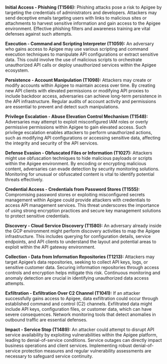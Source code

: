 **Initial Access - Phishing (T1566):** Phishing attacks pose a risk to Apigee by targeting the credentials of administrators and developers. Attackers may send deceptive emails targeting users with links to malicious sites or attachments to harvest sensitive information and gain access to the Apigee environment. Effective phishing filters and awareness training are vital defenses against such attempts.

**Execution - Command and Scripting Interpreter (T1059):** An adversary who gains access to Apigee may use various scripting and command execution techniques to manipulate API configurations or extract sensitive data. This could involve the use of malicious scripts to orchestrate unauthorized API calls or deploy unauthorized services within the Apigee ecosystem.

**Persistence - Account Manipulation (T1098):** Attackers may create or modify accounts within Apigee to maintain access over time. By creating new API clients with elevated permissions or modifying API proxies to include backdoor access, adversaries can achieve long-term persistence in the API infrastructure. Regular audits of account activity and permissions are essential to prevent and detect such manipulations.

**Privilege Escalation - Abuse Elevation Control Mechanism (T1548):** Adversaries may attempt to exploit misconfigured IAM roles or overly permissive permissions within Apigee to gain elevated access. Such privilege escalation enables attackers to perform unauthorized actions, such as modifying API configurations or accessing sensitive data, affecting the integrity and security of the API services.

**Defense Evasion - Obfuscated Files or Information (T1027):** Attackers might use obfuscation techniques to hide malicious payloads or scripts within the Apigee environment. By encoding or encrypting malicious content, adversaries can evade detection by security monitoring solutions. Monitoring for unusual or obfuscated content is vital to identify potential threats effectively.

**Credential Access - Credentials from Password Stores (T1555):** Compromising password stores or exploiting misconfigured secrets management within Apigee could provide attackers with credentials to access API management services. This threat underscores the importance of using strong encryption practices and secure key management solutions to protect sensitive credentials.

**Discovery - Cloud Service Discovery (T1580):** An adversary already inside the GCP environment might perform discovery activities to map the Apigee infrastructure. This includes querying for configuration details, service endpoints, and API clients to understand the layout and potential areas to exploit within the API gateway environment.

**Collection - Data from Information Repositories (T1213):** Attackers may target Apigee’s data repositories, seeking to collect API keys, logs, or sensitive customer data. Securing information repositories through access controls and encryption helps mitigate this risk. Continuous monitoring and anomaly detection are crucial in identifying unauthorized data access attempts.

**Exfiltration - Exfiltration Over C2 Channel (T1041):** If an attacker successfully gains access to Apigee, data exfiltration could occur through established command and control (C2) channels. Exfiltrated data might include API keys, configuration files, or customer data, which can have severe consequences. Network monitoring tools that detect anomalies in outbound traffic are essential defenses.

**Impact - Service Stop (T1489):** An attacker could attempt to disrupt API service availability by exploiting vulnerabilities within the Apigee platform, leading to denial-of-service conditions. Service outages can directly impact business operations and client services. Implementing robust denial-of-service protection measures and regular vulnerability assessments are necessary to safeguard service continuity.
